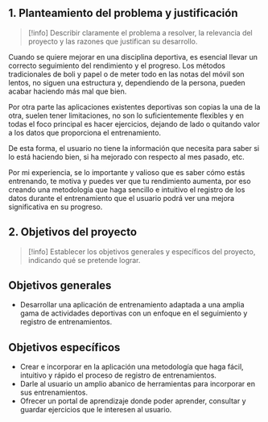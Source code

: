 ## 1. Planteamiento del problema y justificación
>[!info] Describir claramente el problema a resolver, la relevancia del proyecto y las razones que justifican su desarrollo.

Cuando se quiere mejorar en una disciplina deportiva, es esencial llevar un correcto seguimiento del rendimiento y el progreso. Los métodos tradicionales de boli y papel o de meter todo en las notas del móvil son lentos, no siguen una estructura y, dependiendo de la persona, pueden acabar haciendo más mal que bien.

Por otra parte las aplicaciones existentes deportivas son copias la una de la otra, suelen tener limitaciones, no son lo suficientemente flexibles y en todas el foco principal es hacer ejercicios, dejando de lado o quitando valor a los datos que proporciona el entrenamiento.

De esta forma, el usuario no tiene la información que necesita para saber si lo está haciendo bien, si ha mejorado con respecto al mes pasado, etc.

Por mi experiencia, se lo importante y valioso que es saber cómo estás entrenando, te motiva y puedes ver que tu rendimiento aumenta, por eso creando una metodología que haga sencillo e intuitivo el registro de los datos durante el entrenamiento que el usuario podrá ver una mejora significativa en su progreso.

## 2. Objetivos del proyecto
>[!info] Establecer los objetivos generales y específicos del proyecto, indicando qué se pretende lograr.

## Objetivos generales
- Desarrollar una aplicación de entrenamiento adaptada a una amplia gama de actividades deportivas con un enfoque en el seguimiento y registro de entrenamientos.
## Objetivos específicos
- Crear e incorporar en la aplicación una metodología que haga fácil, intuitivo y rápido el proceso de registro de entrenamientos.
- Darle al usuario un amplio abanico de herramientas para incorporar en sus entrenamientos.
- Ofrecer un portal de aprendizaje donde poder aprender, consultar y guardar ejercicios que le interesen al usuario.